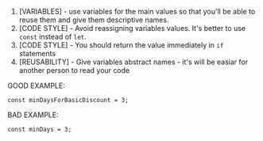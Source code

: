 1. [VARIABLES] - use variables for the main values so that you'll be able to reuse them and give them descriptive names.
2. [CODE STYLE] - Avoid reassigning variables values. It's better to use `const` instead of `let`.
3. [CODE STYLE] - You should return the value immediately in `if` statements
4. [REUSABILITY] - Give variables abstract names - it's will be easiar for another person to read your code 

GOOD EXAMPLE: 
```
const minDaysForBasicDiscount = 3;
```

BAD EXAMPLE:
```
const minDays = 3;
